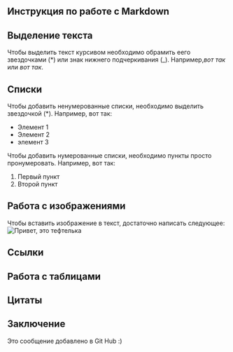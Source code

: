 ## Инструкция по работе с Markdown

## Выделение текста

Чтобы выделить текст курсивом необходимо обрамить еего звездочками (*) или знак нижнего подчеркивания (_). Например,*вот так* или _вот так_.

## Списки

Чтобы добавить ненумерованные списки, необходимо выделить звездочкой (*).
Например, вот так:
* Элемент 1
* Элемент 2
* элемент 3

Чтобы добавить нумерованные списки, необходимо пункты просто пронумеровать.
Например, вот так:
1. Первый пункт
2. Второй пункт

## Работа с изображениями

Чтобы вставить изображение в текст, достаточно написать следующее:
![Привет, это тефтелька](cat.jpg)
## Ссылки

## Работа с таблицами

## Цитаты

## Заключение

Это сообщение добавлено в Git Hub :)
